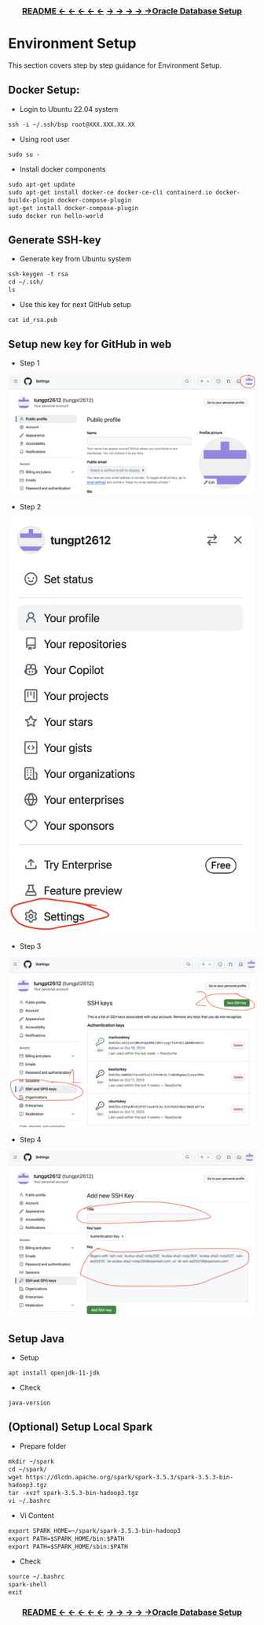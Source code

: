 ### <p align="center">[README &larr; &larr; &larr; &larr; &larr;](../README.md) [&rarr; &rarr; &rarr; &rarr; &rarr;Oracle Database Setup ](../oracle-database/oracle-db.md)</p>
# Environment Setup

This section covers step by step guidance for Environment Setup.

## Docker Setup:
- Login to Ubuntu 22.04 system
```console
ssh -i ~/.ssh/bsp root@XXX.XXX.XX.XX
```

- Using root user
```console
sudo su -
```

- Install docker components
```shell script
sudo apt-get update
sudo apt-get install docker-ce docker-ce-cli containerd.io docker-buildx-plugin docker-compose-plugin
apt-get install docker-compose-plugin
sudo docker run hello-world
```

## Generate SSH-key
- Generate key from Ubuntu system
```console
ssh-keygen -t rsa
cd ~/.ssh/
ls
```

- Use this key for next GitHub setup
```console
cat id_rsa.pub
```

## Setup new key for GitHub in web
- Step 1

<kbd>![Step 1](/env-setup/ssh1.png)<kbd>

- Step 2

<kbd>![Step 2](/env-setup/ssh2.png)<kbd>

- Step 3

<kbd>![Step 3](/env-setup/ssh3.png)<kbd>

- Step 4

<kbd>![Step 5](/env-setup/ssh4.png)<kbd>
	
## Setup Java
- Setup
```console
apt install openjdk-11-jdk
```

- Check	
```console
java-version
```	

## (Optional) Setup Local Spark
- Prepare folder
```console
mkdir ~/spark
cd ~/spark/
wget https://dlcdn.apache.org/spark/spark-3.5.3/spark-3.5.3-bin-hadoop3.tgz
tar -xvzf spark-3.5.3-bin-hadoop3.tgz 
vi ~/.bashrc 
```

- Vi Content
```console
export SPARK_HOME=~/spark/spark-3.5.3-bin-hadoop3
export PATH=$SPARK_HOME/bin:$PATH
export PATH=$SPARK_HOME/sbin:$PATH
```

- Check
```console
source ~/.bashrc 
spark-shell 
exit
```

### <p align="center">[README &larr; &larr; &larr; &larr; &larr;](../README.md) [&rarr; &rarr; &rarr; &rarr; &rarr;Oracle Database Setup ](../oracle-database/oracle-db.md)</p>